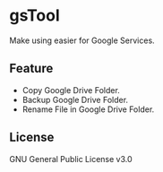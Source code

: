 # gsTool
Make using easier for Google Services.

## Feature
- Copy Google Drive Folder.
- Backup Google Drive Folder.
- Rename File in Google Drive Folder.

## License
GNU General Public License v3.0
